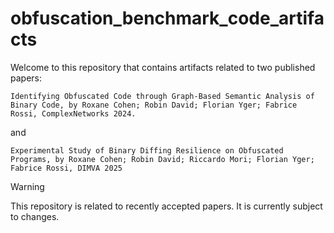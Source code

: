 # obfuscation_benchmark_code_artifacts
Welcome to this repository that contains artifacts related to two published papers:
```
Identifying Obfuscated Code through Graph-Based Semantic Analysis of Binary Code, by Roxane Cohen; Robin David; Florian Yger; Fabrice Rossi, ComplexNetworks 2024.
```
and 
```
Experimental Study of Binary Diffing Resilience on Obfuscated Programs, by Roxane Cohen; Robin David; Riccardo Mori; Florian Yger; Fabrice Rossi, DIMVA 2025
```

> [!WARNING]
> This repository is related to recently accepted papers. It is currently subject to changes. 
